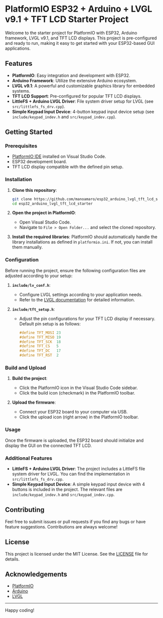 # PlatformIO ESP32 + Arduino + LVGL v9.1 + TFT LCD Starter Project

Welcome to the starter project for PlatformIO with ESP32, Arduino framework, LVGL v9.1, and TFT LCD displays. This project is pre-configured and ready to run, making it easy to get started with your ESP32-based GUI applications.

## Features

- **PlatformIO**: Easy integration and development with ESP32.
- **Arduino Framework**: Utilize the extensive Arduino ecosystem.
- **LVGL v9.1**: A powerful and customizable graphics library for embedded systems.
- **TFT LCD Support**: Pre-configured for popular TFT LCD displays.
- **LittleFS + Arduino LVGL Driver**: File system driver setup for LVGL (see `src/littlefs_fs_drv.cpp`).
- **Simple Keypad Input Device**: 4-button keypad input device setup (see `include/keypad_indev.h` and `src/keypad_indev.cpp`).

## Getting Started

### Prerequisites

- [PlatformIO IDE](https://platformio.org/install/ide?install=vscode) installed on Visual Studio Code.
- ESP32 development board.
- TFT LCD display compatible with the defined pin setup.

### Installation

1. **Clone this repository**:
    ```sh
    git clone https://github.com/manoamaro/esp32_arduino_lvgl_tft_lcd_starter.git
    cd esp32_arduino_lvgl_tft_lcd_starter
    ```

2. **Open the project in PlatformIO**:
    - Open Visual Studio Code.
    - Navigate to `File > Open Folder...` and select the cloned repository.

3. **Install the required libraries**:
    PlatformIO should automatically handle the library installations as defined in `platformio.ini`. If not, you can install them manually.

### Configuration

Before running the project, ensure the following configuration files are adjusted according to your setup:

1. **`include/lv_conf.h`**:
    - Configure LVGL settings according to your application needs.
    - Refer to the [LVGL documentation](https://docs.lvgl.io/latest/en/html/porting/custom_conf.html) for detailed information.

2. **`include/tft_setup.h`**:
    - Adjust the pin configurations for your TFT LCD display if necessary. Default pin setup is as follows:
      ```c
      #define TFT_MOSI 23
      #define TFT_MISO 19
      #define TFT_SCK  18
      #define TFT_CS   5
      #define TFT_DC   17
      #define TFT_RST  2
      ```

### Build and Upload

1. **Build the project**:
    - Click the PlatformIO icon in the Visual Studio Code sidebar.
    - Click the build icon (checkmark) in the PlatformIO toolbar.

2. **Upload the firmware**:
    - Connect your ESP32 board to your computer via USB.
    - Click the upload icon (right arrow) in the PlatformIO toolbar.

### Usage

Once the firmware is uploaded, the ESP32 board should initialize and display the GUI on the connected TFT LCD.

### Additional Features

- **LittleFS + Arduino LVGL Driver**: The project includes a LittleFS file system driver for LVGL. You can find the implementation in `src/littlefs_fs_drv.cpp`.
- **Simple Keypad Input Device**: A simple keypad input device with 4 buttons is included in the project. The relevant files are `include/keypad_indev.h` and `src/keypad_indev.cpp`.

## Contributing

Feel free to submit issues or pull requests if you find any bugs or have feature suggestions. Contributions are always welcome!

## License

This project is licensed under the MIT License. See the [LICENSE](LICENSE) file for details.

## Acknowledgements

- [PlatformIO](https://platformio.org/)
- [Arduino](https://www.arduino.cc/)
- [LVGL](https://lvgl.io/)

---

Happy coding!